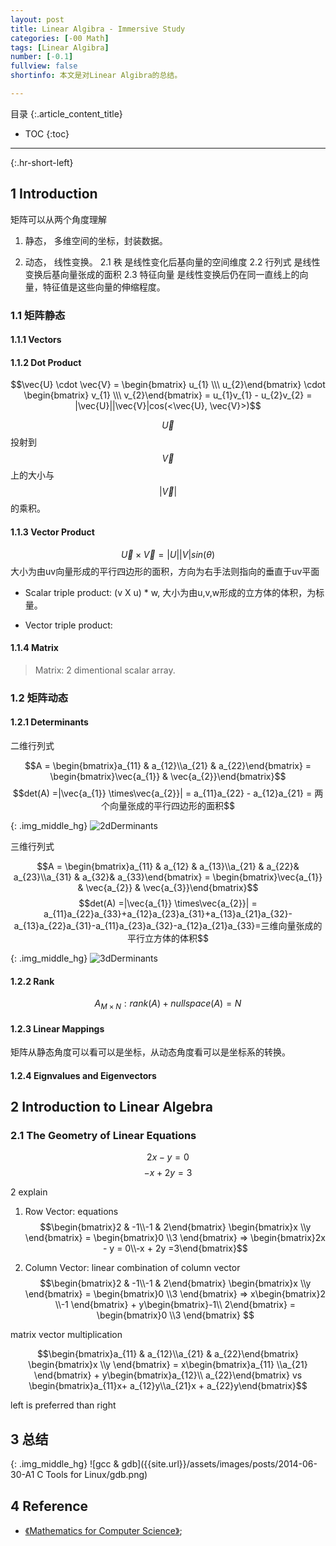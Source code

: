 ```yaml
---
layout: post
title: Linear Algibra - Immersive Study 
categories: [-00 Math]
tags: [Linear Algibra]
number: [-0.1]
fullview: false
shortinfo: 本文是对Linear Algibra的总结。

---
```

目录
{:.article_content_title}


* TOC
{:toc}

---
{:.hr-short-left}

## 1 Introduction ##

矩阵可以从两个角度理解

1. 静态， 多维空间的坐标，封装数据。

2. 动态， 线性变换。
  2.1 秩      是线性变化后基向量的空间维度
  2.2 行列式   是线性变换后基向量张成的面积 
  2.3 特征向量 是线性变换后仍在同一直线上的向量，特征值是这些向量的伸缩程度。

### 1.1 矩阵静态

#### 1.1.1 Vectors 

#### 1.1.2 Dot Product

$$\vec{U} \cdot \vec{V} = \begin{bmatrix} u_{1} \\\ u_{2}\end{bmatrix}  \cdot  \begin{bmatrix} v_{1} \\\ v_{2}\end{bmatrix} = u_{1}v_{1} - u_{2}v_{2} = |\vec{U}||\vec{V}|cos(<\vec{U}, \vec{V}>)$$

$$\vec{U}$$投射到$$\vec{V}$$上的大小与$$|\vec{V}|$$的乘积。

#### 1.1.3 Vector Product

$$\vec{U} \times \vec{V} = |U||V| sin(\theta)$$
大小为由uv向量形成的平行四边形的面积，方向为右手法则指向的垂直于uv平面

- Scalar triple product: (v X u) * w, 大小为由u,v,w形成的立方体的体积，为标量。

- Vector triple product: 


#### 1.1.4 Matrix

> Matrix: 2 dimentional scalar array.

### 1.2 矩阵动态

#### 1.2.1 Determinants

二维行列式

$$A = \begin{bmatrix}a_{11} & a_{12}\\a_{21} & a_{22}\end{bmatrix} = \begin{bmatrix}\vec{a_{1}} & \vec{a_{2}}\end{bmatrix}$$
$$det(A) =|\vec{a_{1}} \times\vec{a_{2}}| = a_{11}a_{22} - a_{12}a_{21}
= 两个向量张成的平行四边形的面积$$

{: .img_middle_hg}
![2dDerminants]({{site.url}}/assets/images/posts/-00_Math/LinearAlgibra/2dDerminants.png)

三维行列式

$$A = \begin{bmatrix}a_{11} & a_{12} & a_{13}\\a_{21} & a_{22}& a_{23}\\a_{31} & a_{32}& a_{33}\end{bmatrix} = \begin{bmatrix}\vec{a_{1}} & \vec{a_{2}} & \vec{a_{3}}\end{bmatrix}$$
$$det(A) =|\vec{a_{1}} \times\vec{a_{2}}| = a_{11}a_{22}a_{33}+a_{12}a_{23}a_{31}+a_{13}a_{21}a_{32}-a_{13}a_{22}a_{31}-a_{11}a_{23}a_{32}-a_{12}a_{21}a_{33}=三维向量张成的平行立方体的体积$$

{: .img_middle_hg}
![3dDerminants]({{site.url}}/assets/images/posts/-00_Math/LinearAlgibra/3dDerminants.png)

#### 1.2.2 Rank

$$A_{M \times N} : rank(A) + nullspace(A) = N$$

#### 1.2.3 Linear Mappings

矩阵从静态角度可以看可以是坐标，从动态角度看可以是坐标系的转换。

#### 1.2.4 Eignvalues and Eigenvectors 


## 2 Introduction to Linear Algebra ##

### 2.1 The Geometry of Linear Equations

$$2x - y = 0$$
$$-x + 2y =3 $$

2 explain

1. Row Vector: equations $$\begin{bmatrix}2 & -1\\-1 & 2\end{bmatrix} \begin{bmatrix}x \\y \end{bmatrix} = \begin{bmatrix}0 \\3 \end{bmatrix} => \begin{bmatrix}2x - y = 0\\-x + 2y =3\end{bmatrix}$$

2. Column Vector: linear combination of column vector $$\begin{bmatrix}2 & -1\\-1 & 2\end{bmatrix} \begin{bmatrix}x \\y \end{bmatrix} = \begin{bmatrix}0 \\3 \end{bmatrix} => x\begin{bmatrix}2 \\-1 \end{bmatrix} + y\begin{bmatrix}-1\\ 2\end{bmatrix} =   \begin{bmatrix}0 \\3 \end{bmatrix} $$

matrix vector multiplication

$$\begin{bmatrix}a_{11} & a_{12}\\a_{21} & a_{22}\end{bmatrix} \begin{bmatrix}x \\y \end{bmatrix} = x\begin{bmatrix}a_{11} \\a_{21} \end{bmatrix} + y\begin{bmatrix}a_{12}\\ a_{22}\end{bmatrix} vs \begin{bmatrix}a_{11}x+ a_{12}y\\a_{21}x + a_{22}y\end{bmatrix}$$

left is preferred than right


## 3 总结 ##

{: .img_middle_hg}
![gcc & gdb]({{site.url}}/assets/images/posts/2014-06-30-A1 C Tools for Linux/gdb.png)

## 4 Reference ##

- [《Mathematics for Computer Science》](https://courses.csail.mit.edu/6.042/spring17/mcs.pdf);






